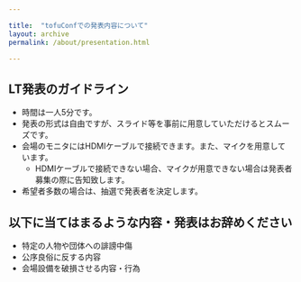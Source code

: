 ```yaml
---

title:  "tofuConfでの発表内容について"
layout: archive
permalink: /about/presentation.html

---
```


## LT発表のガイドライン

* 時間は一人5分です。
* 発表の形式は自由ですが、スライド等を事前に用意していただけるとスムーズです。
* 会場のモニタにはHDMIケーブルで接続できます。また、マイクを用意しています。
  * HDMIケーブルで接続できない場合、マイクが用意できない場合は発表者募集の際に告知致します。
* 希望者多数の場合は、抽選で発表者を決定します。

## 以下に当てはまるような内容・発表はお辞めください

* 特定の人物や団体への誹謗中傷
* 公序良俗に反する内容
* 会場設備を破損させる内容・行為

